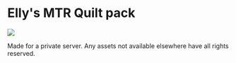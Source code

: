 # Elly's MTR Quilt pack
[![](https://uptime.owo.digital/api/badge/10/uptime?labelPrefix=Official+Server+)](https://uptime.owo.digital/status/mtr)

Made for a private server. Any assets not available elsewhere have all rights reserved.
